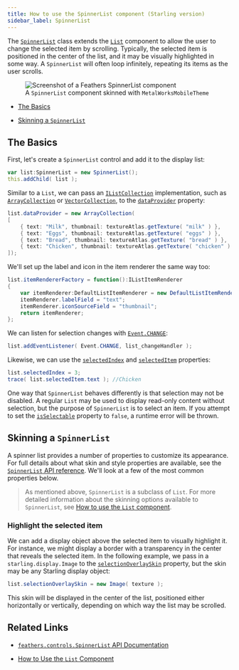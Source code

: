 ```yaml
---
title: How to use the SpinnerList component (Starling version)
sidebar_label: SpinnerList
---
```


The [`SpinnerList`](/api-reference/feathers/controls/SpinnerList.html) class extends the [`List`](./list.md) component to allow the user to change the selected item by scrolling. Typically, the selected item is positioned in the center of the list, and it may be visually highlighted in some way. A `SpinnerList` will often loop infinitely, repeating its items as the user scrolls.

<figure>
<img src="/learn/as3-starling/images/spinner-list.png" srcset="/learn/as3-starling/images/spinner-list@2x.png 2x" alt="Screenshot of a Feathers SpinnerList component" />
<figcaption>A <code>SpinnerList</code> component skinned with <code>MetalWorksMobileTheme</code></figcaption>
</figure>

- [The Basics](#the-basics)

- [Skinning a `SpinnerList`](#skinning-a-spinnerlist)

## The Basics

First, let's create a `SpinnerList` control and add it to the display list:

```actionscript
var list:SpinnerList = new SpinnerList();
this.addChild( list );
```

Similar to a `List`, we can pass an [`IListCollection`](/api-reference/feathers/data/IListCollection.html) implementation, such as [`ArrayCollection`](/api-reference/feathers/data/ArrayCollection.html) or [`VectorCollection`](/api-reference/feathers/data/VectorCollection.html), to the [`dataProvider`](/api-reference/feathers/controls/List.html#dataProvider) property:

```actionscript
list.dataProvider = new ArrayCollection(
[
    { text: "Milk", thumbnail: textureAtlas.getTexture( "milk" ) },
    { text: "Eggs", thumbnail: textureAtlas.getTexture( "eggs" ) },
    { text: "Bread", thumbnail: textureAtlas.getTexture( "bread" ) },
    { text: "Chicken", thumbnail: textureAtlas.getTexture( "chicken" ) },
]);
```

We'll set up the label and icon in the item renderer the same way too:

```actionscript
list.itemRendererFactory = function():IListItemRenderer
{
    var itemRenderer:DefaultListItemRenderer = new DefaultListItemRenderer();
    itemRenderer.labelField = "text";
    itemRenderer.iconSourceField = "thumbnail";
    return itemRenderer;
};
```

We can listen for selection changes with [`Event.CHANGE`](/api-reference/feathers/controls/List.html#event:change):

```actionscript
list.addEventListener( Event.CHANGE, list_changeHandler );
```

Likewise, we can use the [`selectedIndex`](/api-reference/feathers/controls/List.html#selectedIndex) and [`selectedItem`](/api-reference/feathers/controls/List.html#selectedItem) properties:

```actionscript
list.selectedIndex = 3;
trace( list.selectedItem.text ); //Chicken
```

One way that `SpinnerList` behaves differently is that selection may not be disabled. A regular `List` may be used to display read-only content without selection, but the purpose of `SpinnerList` is to select an item. If you attempt to set the [`isSelectable`](/api-reference/feathers/controls/List.html#isSelectable) property to `false`, a runtime error will be thrown.

## Skinning a `SpinnerList`

A spinner list provides a number of properties to customize its appearance. For full details about what skin and style properties are available, see the [`SpinnerList` API reference](/api-reference/feathers/controls/SpinnerList.html). We'll look at a few of the most common properties below.

> As mentioned above, `SpinnerList` is a subclass of `List`. For more detailed information about the skinning options available to `SpinnerList`, see [How to use the `List` component](./list.md).

### Highlight the selected item

We can add a display object above the selected item to visually highlight it. For instance, we might display a border with a transparency in the center that reveals the selected item. In the following example, we pass in a `starling.display.Image` to the [`selectionOverlaySkin`](/api-reference/feathers/controls/SpinnerList.html#selectionOverlaySkin) property, but the skin may be any Starling display object:

```actionscript
list.selectionOverlaySkin = new Image( texture );
```

This skin will be displayed in the center of the list, positioned either horizontally or vertically, depending on which way the list may be scrolled.

## Related Links

- [`feathers.controls.SpinnerList` API Documentation](/api-reference/feathers/controls/SpinnerList.html)

- [How to Use the `List` Component](./list.md)
